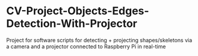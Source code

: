 # CV-Project-Objects-Edges-Detection-With-Projector
Project for software scripts for detecting + projecting shapes/skeletons via a camera and a projector connected to Raspberry Pi in real-time
